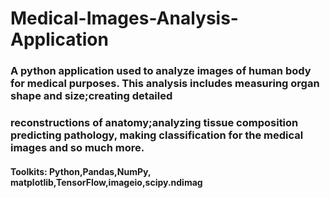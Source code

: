 # Medical-Images-Analysis-Application

### A python application used to analyze images of human body for medical purposes. This analysis includes measuring organ shape and size;creating detailed
### reconstructions of anatomy;analyzing tissue composition predicting pathology, making classification for the medical images and so much more.
#### Toolkits: Python,Pandas,NumPy, matplotlib,TensorFlow,imageio,scipy.ndimag
